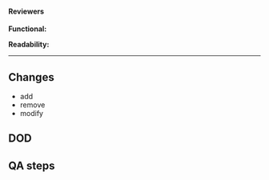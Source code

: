 #### Reviewers
**Functional:** 

**Readability:** 

---

## Changes
- add
- remove
- modify

## DOD

## QA steps
